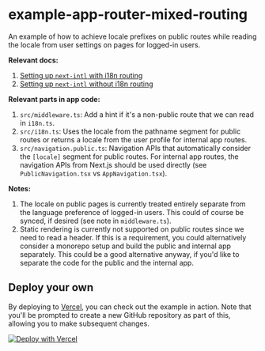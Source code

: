 # example-app-router-mixed-routing

An example of how to achieve locale prefixes on public routes while reading the locale from user settings on pages for logged-in users.

**Relevant docs:**
1. [Setting up `next-intl` with i18n routing](https://next-intl-docs.vercel.app/docs/getting-started/app-router/with-i18n-routing)
2. [Setting up `next-intl` without i18n routing](https://next-intl-docs.vercel.app/docs/getting-started/app-router/without-i18n-routing)

**Relevant parts in app code:**
1. `src/middleware.ts`: Add a hint if it's a non-public route that we can read in `i18n.ts`.
2. `src/i18n.ts`: Uses the locale from the pathname segment for public routes or returns a locale from the user profile for internal app routes.
3. `src/navigation.public.ts`: Navigation APIs that automatically consider the `[locale]` segment for public routes. For internal app routes, the navigation APIs from Next.js should be used directly (see `PublicNavigation.tsx` vs `AppNavigation.tsx`).

**Notes:**
1. The locale on public pages is currently treated entirely separate from the language preference of logged-in users. This could of course be synced, if desired (see note in `middleware.ts`).
2. Static rendering is currently not supported on public routes since we need to read a header. If this is a requirement, you could alternatively consider a monorepo setup and build the public and internal app separately. This could be a good alternative anyway, if you'd like to separate the code for the public and the internal app.

## Deploy your own

By deploying to [Vercel](https://vercel.com), you can check out the example in action. Note that you'll be prompted to create a new GitHub repository as part of this, allowing you to make subsequent changes.

[![Deploy with Vercel](https://vercel.com/button)](https://vercel.com/new/clone?repository-url=https://github.com/amannn/next-intl/tree/main/examples/example-app-router-mixed-routing)
